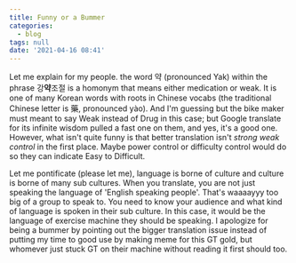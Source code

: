 ```yaml
---
title: Funny or a Bummer
categories:
  - blog
tags: null
date: '2021-04-16 08:41'
---
```


Let me explain for my people. the word 약 (pronounced Yak) within the phrase 강**약**조절 is a homonym that means either medication or weak. It is one of many Korean words with roots in Chinese vocabs (the traditional Chinese letter is 藥, pronounced yào). And I'm guessing but the bike maker must meant to say Weak instead of Drug in this case; but Google translate for its infinite wisdom pulled a fast one on them, and yes, it's a good one. However, what isn't quite funny is that better translation isn't *strong weak control* in the first place. Maybe power control or difficulty control would do so they can indicate Easy to Difficult.

Let me pontificate (please let me), language is borne of culture and culture is borne of many sub cultures. When you translate, you are not just speaking the language of 'English speaking people'. That's waaaayyy too big of a group to speak to. You need to know your audience and what kind of language is spoken in their sub culture. In this case, it would be the language of exercise machine they should be speaking. I apologize for being a bummer by pointing out the bigger translation issue instead of putting my time to good use by making meme for this GT gold, but whomever just stuck GT on their machine without reading it first should too.
